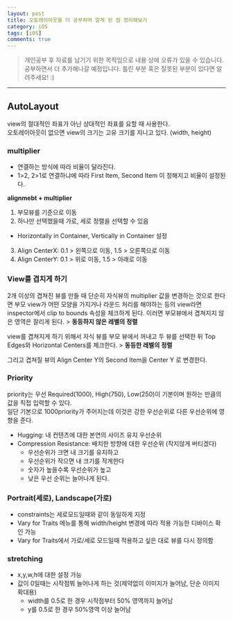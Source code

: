 ```yaml
---
layout: post
title: 오토레이아웃을 더 공부하며 알게 된 점 정리해보기
category: iOS
tags: [iOS]
comments: true
---
```


> 개인공부 후 자료를 남기기 위한 목적임으로 내용 상에 오류가 있을 수 있습니다.    
공부하면서 더 추가해나갈 예정입니다. 틀린 부분 혹은 잘못된 부분이 있다면 알려주세요! :) 

<hr>

## AutoLayout

view의 절대적인 좌표가 아닌 상대적인 좌표를 요할 때 사용한다.<br>
오토레이아웃이 없으면 view의 크기는 고유 크기를 지니고 있다. (width, height)


### multiplier 

- 연결하는 방식에 따라 비율이 달라진다.
- 1>2, 2>1로 연결하냐에 따라 First Item, Second Item 이 정해지고 비율이 설정된다.

**alignmebt + multiplier**

1. 부모뷰를 기준으로 이동
2. 하나만 선택했을때 가로, 세로 정렬을 선택할 수 있음
  - Horizontally in Container, Vertically in Container 설정
3. Align CenterX: 0.1 > 왼쪽으로 이동, 1.5 > 오른쪽으로 이동
4. Align CenterY: 0.1 > 위로 이동, 1.5 > 아래로 이동


### View를 겹치게 하기 

2개 이상의 겹쳐진 뷰를 만들 때 단순히 자식뷰의 multiplier 값을 변경하는 것으로 한다면 부모 view가 어떤 모양을 가지거나 라운드 처리를 해야하는 등의 view라면 <br>
inspector에서 clip to bounds 속성을 체크하게 된다. 이러면 부모뷰에서 겹쳐지지 않은 영역은 잘리게 된다. > **동등하지 않은 레벨의 정렬**

view를 겹쳐지게 하기 위해서 자식 뷰를 부모 뷰에서 꺼내고 두 뷰를 선택한 뒤 Top Edges와 Horizontal Centers를 체크한다. > **동등한 레벨의 정렬**

그리고 겹쳐질 뷰의 Align Center Y의 Second Item을 Center Y 로 변경한다.


### Priority

priority는 우선 Required(1000), High(750), Low(250)이 기본이며 원하는 만큼의 값을 직접 입력할 수 있다.<br>
일단 기본으로 1000priority가 주어지는데 이것은 강한 우선순위로 다른 우선순위에 영향을 준다.

- Hugging: 내 컨텐츠에 대한 본연의 사이즈 유지 우선순위
- Compression Resistance: 배치한 방향에 대한 우선순위 (작지않게 버티겠다)
  - 우선순위가 크면 내 크기를 유지하고
  - 우선순위가 작으면 내 크기를 작게한다
  - 숫자가 높을수록 우선순위가 높고
  - 낮은 우선 순위는 늘어나게 된다.


### Portrait(세로), Landscape(가로)

- constraints는 세로모드일때와 같이 동일하게 지정
- Vary for Traits 메뉴를 통해 width/height 변경에 따라 적용 가능한 디바이스 확인 가능
- Vary for Traits에서 가로/세로 모드일때 적용하고 싶은 대로 뷰를 다시 정의함


### stretching 

- x,y,w,h에 대한 설정 가능
- 값이 0일때는 시작점붜 늘어나게 하는 것(제약없이 이미지가 늘어남, 단순 이미지 확대용)
  - width를 0.5로 한 경우 시작점부터 50% 영역까지 늘어남
  - y를 0.5로 한 경우 50%영역 이상 늘어남



